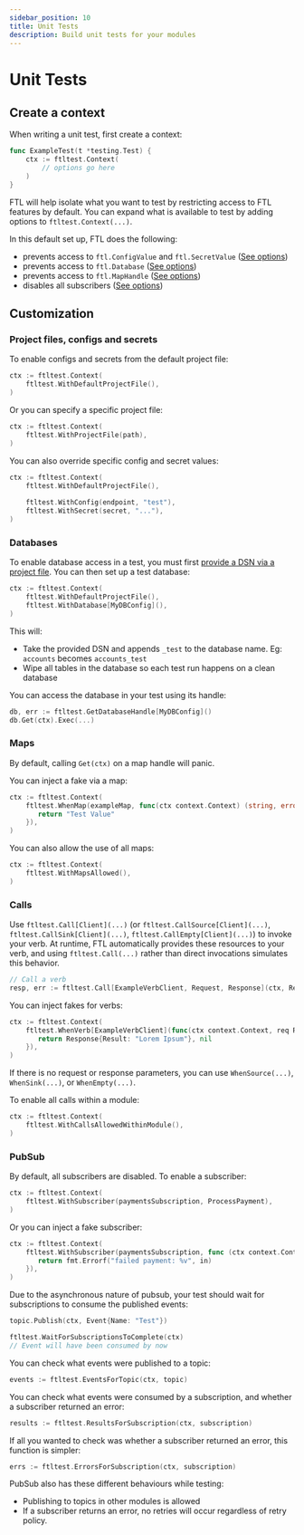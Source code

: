 ```yaml
---
sidebar_position: 10
title: Unit Tests
description: Build unit tests for your modules
---
```


# Unit Tests

## Create a context

When writing a unit test, first create a context:
```go
func ExampleTest(t *testing.Test) {
    ctx := ftltest.Context(
        // options go here
    )
}
```

FTL will help isolate what you want to test by restricting access to FTL features by default. You can expand what is available to test by adding options to `ftltest.Context(...)`.

In this default set up, FTL does the following:
- prevents access to `ftl.ConfigValue` and `ftl.SecretValue` ([See options](#project-files-configs-and-secrets))
- prevents access to `ftl.Database` ([See options](#databases))
- prevents access to `ftl.MapHandle` ([See options](#maps))
- disables all subscribers ([See options](#pubsub))

## Customization

### Project files, configs and secrets

To enable configs and secrets from the default project file:
```go
ctx := ftltest.Context(
    ftltest.WithDefaultProjectFile(),
)
```

Or you can specify a specific project file:
```go
ctx := ftltest.Context(
    ftltest.WithProjectFile(path),
)
```

You can also override specific config and secret values:
```go
ctx := ftltest.Context(
    ftltest.WithDefaultProjectFile(),
    
    ftltest.WithConfig(endpoint, "test"),
    ftltest.WithSecret(secret, "..."),
)
```

### Databases

To enable database access in a test, you must first [provide a DSN via a project file](#project-files-configs-and-secrets). You can then set up a test database:
```go
ctx := ftltest.Context(
    ftltest.WithDefaultProjectFile(),
    ftltest.WithDatabase[MyDBConfig](),
)
```
This will:
- Take the provided DSN and appends `_test` to the database name. Eg: `accounts` becomes `accounts_test`
- Wipe all tables in the database so each test run happens on a clean database

You can access the database in your test using its handle:
```go
db, err := ftltest.GetDatabaseHandle[MyDBConfig]()
db.Get(ctx).Exec(...)
```

### Maps

By default, calling `Get(ctx)` on a map handle will panic.

You can inject a fake via a map:
```go
ctx := ftltest.Context(
    ftltest.WhenMap(exampleMap, func(ctx context.Context) (string, error) {
       return "Test Value"
    }),
)
```

You can also allow the use of all maps:
```go
ctx := ftltest.Context(
    ftltest.WithMapsAllowed(),
)
```

### Calls

Use `ftltest.Call[Client](...)` (or `ftltest.CallSource[Client](...)`, `ftltest.CallSink[Client](...)`, `ftltest.CallEmpty[Client](...)`) to invoke your 
verb. At runtime, FTL automatically provides these resources to your verb, and using `ftltest.Call(...)` rather than direct invocations simulates this behavior.

```go
// Call a verb
resp, err := ftltest.Call[ExampleVerbClient, Request, Response](ctx, Request{Param: "Test"})
```

You can inject fakes for verbs:
```go
ctx := ftltest.Context(
    ftltest.WhenVerb[ExampleVerbClient](func(ctx context.Context, req Request) (Response, error) {
       return Response{Result: "Lorem Ipsum"}, nil
    }),
)
```

If there is no request or response parameters, you can use `WhenSource(...)`, `WhenSink(...)`, or `WhenEmpty(...)`.

To enable all calls within a module:
```go
ctx := ftltest.Context(
    ftltest.WithCallsAllowedWithinModule(),
)
```

### PubSub

By default, all subscribers are disabled.
To enable a subscriber:
```go
ctx := ftltest.Context(
    ftltest.WithSubscriber(paymentsSubscription, ProcessPayment),
)
```

Or you can inject a fake subscriber:
```go
ctx := ftltest.Context(
    ftltest.WithSubscriber(paymentsSubscription, func (ctx context.Context, in PaymentEvent) error {
       return fmt.Errorf("failed payment: %v", in)
    }),
)
```

Due to the asynchronous nature of pubsub, your test should wait for subscriptions to consume the published events:
```go
topic.Publish(ctx, Event{Name: "Test"})

ftltest.WaitForSubscriptionsToComplete(ctx)
// Event will have been consumed by now
```

You can check what events were published to a topic:
```go
events := ftltest.EventsForTopic(ctx, topic)
```

You can check what events were consumed by a subscription, and whether a subscriber returned an error:
```go
results := ftltest.ResultsForSubscription(ctx, subscription)
```

If all you wanted to check was whether a subscriber returned an error, this function is simpler:
```go
errs := ftltest.ErrorsForSubscription(ctx, subscription)
```

PubSub also has these different behaviours while testing:
- Publishing to topics in other modules is allowed
- If a subscriber returns an error, no retries will occur regardless of retry policy. 
